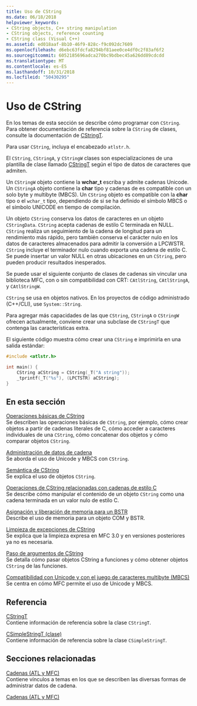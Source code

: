 ```yaml
---
title: Uso de CString
ms.date: 06/18/2018
helpviewer_keywords:
- CString objects, C++ string manipulation
- CString objects, reference counting
- CString class (Visual C++)
ms.assetid: ed018aaf-8b10-46f9-828c-f9c092dc7609
ms.openlocfilehash: d6ebc63fdcfa8294bf81aee0ce4df0c2f83af6f2
ms.sourcegitcommit: 6052185696adca270bc9bdbec45a626dd89cdcdd
ms.translationtype: MT
ms.contentlocale: es-ES
ms.lasthandoff: 10/31/2018
ms.locfileid: "50430295"
---
```

# <a name="using-cstring"></a>Uso de CString

En los temas de esta sección se describe cómo programar con `CString`. Para obtener documentación de referencia sobre la `CString` de clases, consulte la documentación de [CStringT](../atl-mfc-shared/reference/cstringt-class.md).

Para usar `CString`, incluya el encabezado `atlstr.h`.

El `CString`, `CStringA`, y `CStringW` clases son especializaciones de una plantilla de clase llamado [CStringT](../atl-mfc-shared/reference/cstringt-class.md) según el tipo de datos de caracteres que admiten.

Un `CStringW` objeto contiene la **wchar_t** escriba y admite cadenas Unicode. Un `CStringA` objeto contiene la **char** tipo y cadenas de es compatible con un solo byte y multibyte (MBCS). Un `CString` objeto es compatible con la **char** tipo o el `wchar_t` tipo, dependiendo de si se ha definido el símbolo MBCS o el símbolo UNICODE en tiempo de compilación.

Un objeto `CString` conserva los datos de caracteres en un objeto `CStringData`. `CString` acepta cadenas de estilo C terminada en NULL. `CString` realiza un seguimiento de la cadena de longitud para un rendimiento más rápido, pero también conserva el carácter nulo en los datos de caracteres almacenados para admitir la conversión a LPCWSTR. `CString` incluye el terminador nulo cuando exporta una cadena de estilo C. Se puede insertar un valor NULL en otras ubicaciones en un `CString`, pero pueden producir resultados inesperados.

Se puede usar el siguiente conjunto de clases de cadenas sin vincular una biblioteca MFC, con o sin compatibilidad con CRT: `CAtlString`, `CAtlStringA`, y `CAtlStringW`.

`CString` se usa en objetos nativos. En los proyectos de código administrado (C++/CLI), use `System::String`.

Para agregar más capacidades de las que `CString`, `CStringA` o `CStringW` ofrecen actualmente, conviene crear una subclase de `CStringT` que contenga las características extra.

El siguiente código muestra cómo crear una `CString` e imprimirla en una salida estándar:

```cpp
#include <atlstr.h>

int main() {
    CString aCString = CString(_T("A string"));
    _tprintf(_T("%s"), (LPCTSTR) aCString);
}
```

## <a name="in-this-section"></a>En esta sección

[Operaciones básicas de CString](../atl-mfc-shared/basic-cstring-operations.md)<br/>
Se describen las operaciones básicas de `CString`, por ejemplo, cómo crear objetos a partir de cadenas literales de C, cómo acceder a caracteres individuales de una `CString`, cómo concatenar dos objetos y cómo comparar objetos `CString`.

[Administración de datos de cadena](../atl-mfc-shared/string-data-management.md)<br/>
Se aborda el uso de Unicode y MBCS con `CString`.

[Semántica de CString](../atl-mfc-shared/cstring-semantics.md)<br/>
Se explica el uso de objetos `CString`.

[Operaciones de CString relacionadas con cadenas de estilo C](../atl-mfc-shared/cstring-operations-relating-to-c-style-strings.md)<br/>
Se describe cómo manipular el contenido de un objeto `CString` como una cadena terminada en un valor nulo de estilo C.

[Asignación y liberación de memoria para un BSTR](../atl-mfc-shared/allocating-and-releasing-memory-for-a-bstr.md)<br/>
Describe el uso de memoria para un objeto COM y BSTR.

[Limpieza de excepciones de CString](../atl-mfc-shared/cstring-exception-cleanup.md)<br/>
Se explica que la limpieza expresa en MFC 3.0 y en versiones posteriores ya no es necesaria.

[Paso de argumentos de CString](../atl-mfc-shared/cstring-argument-passing.md)<br/>
Se detalla cómo pasar objetos CString a funciones y cómo obtener objetos `CString` de las funciones.

[Compatibilidad con Unicode y con el juego de caracteres multibyte (MBCS)](../atl-mfc-shared/unicode-and-multibyte-character-set-mbcs-support.md)<br/>
Se centra en cómo MFC permite el uso de Unicode y MBCS.

## <a name="reference"></a>Referencia

[CStringT](../atl-mfc-shared/reference/cstringt-class.md)<br/>
Contiene información de referencia sobre la clase `CStringT`.

[CSimpleStringT (clase)](../atl-mfc-shared/reference/csimplestringt-class.md)<br/>
Contiene información de referencia sobre la clase `CSimpleStringT`.

## <a name="related-sections"></a>Secciones relacionadas

[Cadenas (ATL y MFC)](../atl-mfc-shared/strings-atl-mfc.md)<br/>
Contiene vínculos a temas en los que se describen las diversas formas de administrar datos de cadena.

[Cadenas (ATL y MFC)](../atl-mfc-shared/strings-atl-mfc.md)

